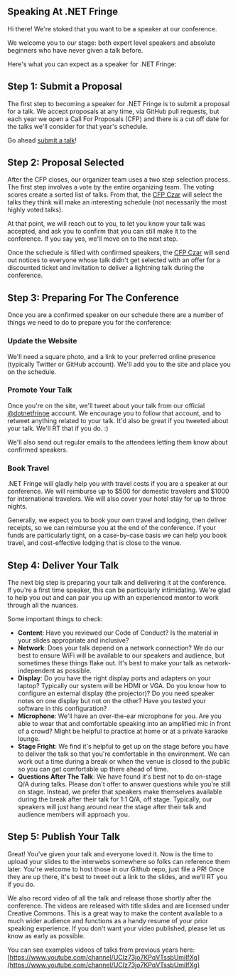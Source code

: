 Speaking At .NET Fringe
-----------------------

Hi there! We're stoked that you want to be a speaker at our conference.

We welcome you to our stage: both expert level speakers and absolute beginners who have never given a talk before. 

Here's what you can expect as a speaker for .NET Fringe:

## Step 1: Submit a Proposal

The first step to becoming a speaker for .NET Fringe is to submit a proposal for a talk. We accept proposals at any time, via GitHub pull requests, but each year we open a Call For Proposals (CFP) and there is a cut off date for the talks we'll consider for that year's schedule. 

Go ahead [submit a talk](https://github.com/dotnetfringe/dotnetfringe.github.io/tree/master/proposals)!

## Step 2: Proposal Selected

After the CFP closes, our organizer team uses a two step selection process. The first step involves a vote by the entire organizing team. The voting scores create a sorted list of talks. From that, the [CFP Czar](get-involved.html#cfp-czar) will select the talks they think will make an interesting schedule (not necessarily the most highly voted talks).

At that point, we will reach out to you, to let you know your talk was accepted, and ask you to confirm that you can still make it to the conference. If you say yes, we'll move on to the next step. 

Once the schedule is filled with confirmed speakers, the [CFP Czar](get-involved.html#cfp-czar) will send out notices to everyone whose talk didn't get selected with an offer for a discounted ticket and invitation to deliver a lightning talk during the conference.  

## Step 3: Preparing For The Conference

Once you are a confirmed speaker on our schedule there are a number of things we need to do to prepare you for the conference: 

### Update the Website

We'll need a square photo, and a link to your preferred online presence (typically Twitter or GitHub account). We'll add you to the site and place you on the schedule.

### Promote Your Talk

Once you're on the site, we'll tweet about your talk from our official [\@dotnetfringe](http://twitter.com/dotnetfringe) account. We encourage you to follow that account, and to retweet anything related to your talk. It'd also be great if you tweeted about your talk. We'll RT that if you do. :)

We'll also send out regular emails to the attendees letting them know about confirmed speakers. 

### Book Travel 

.NET Fringe will gladly help you with travel costs if you are a speaker at our conference. We will reimburse up to $500 for domestic travelers and $1000 for international travelers. We will also cover your hotel stay for up to three nights.

Generally, we expect you to book your own travel and lodging, then deliver receipts, so we can reimburse you at the end of the conference. If your funds are particularly tight, on a case-by-case basis we can help you book travel, and cost-effective lodging that is close to the venue.


## Step 4: Deliver Your Talk

The next big step is preparing your talk and delivering it at the conference. If you're a first time speaker, this can be particularly intimidating. We're glad to help you out and can pair you up with an experienced mentor to work through all the nuances. 

Some important things to check: 

- **Content**: Have you reviewed our Code of Conduct? Is the material in your slides appropriate and inclusive? 
- **Network**: Does your talk depend on a network connection? We do our best to ensure WiFi will be available to our speakers and audience, but sometimes these things flake out. It's best to make your talk as network-independent as possible.
- **Display**: Do you have the right display ports and adapters on your laptop? Typically our system will be HDMI or VGA. Do you know how to configure an external display (the projector)? Do you need speaker notes on one display but not on the other? Have you tested your software in this configuration?
- **Microphone**: We'll have an over-the-ear microphone for you. Are you able to wear that and comfortable speaking into an amplified mic in front of a crowd? Might be helpful to practice at home or at a private karaoke lounge. 
- **Stage Fright**: We find it's helpful to get up on the stage before you have to deliver the talk so that you're comfortable in the environment. We can work out a time during a break or when the venue is closed to the public so you can get comfortable up there ahead of time.
- **Questions After The Talk**: We have found it's best not to do on-stage Q/A during talks. Please don't offer to answer questions while you're still on stage. Instead, we prefer that speakers make themselves available during the break after their talk for 1:1 Q/A, off stage. Typically, our speakers will just hang around near the stage after their talk and audience members will approach you. 

## Step 5: Publish Your Talk

Great! You've given your talk and everyone loved it. Now is the time to upload your slides to the interwebs somewhere so folks can reference them later. You're welcome to host those in our Github repo, just file a PR! Once they are up there, it's best to tweet out a link to the slides, and we'll RT you if you do. 

We also record video of all the talk and release those shortly after the conference. The videos are released with title slides and are licensed under Creative Commons. This is a great way to make the content available to a much wider audience and functions as a handy resume of your prior speaking experience. If you don't want your video published, please let us know as early as possible. 

You can see examples videos of talks from previous years here: [https://www.youtube.com/channel/UCIz73jo7KPqVTssbUmiIfXg](https://www.youtube.com/channel/UCIz73jo7KPqVTssbUmiIfXg)

